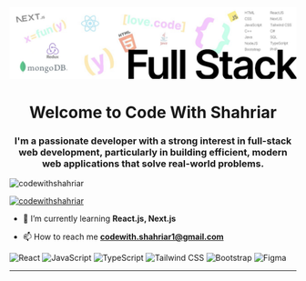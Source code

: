 ![MasterHead](banner.jpg)
<h1 align="center">Welcome to Code With Shahriar</h1>
<h3 align="center">I'm a passionate developer with a strong interest in full-stack web development, particularly in building efficient, modern web applications that solve real-world problems.</h3>

<p align="left"> <img src="https://komarev.com/ghpvc/?username=codewithshahriar&label=Profile%20views&color=0e75b6&style=flat" alt="codewithshahriar" /> </p>

<p align="left"> <a href="https://github.com/ryo-ma/github-profile-trophy"><img src="https://github-profile-trophy.vercel.app/?username=codewithshahriar" alt="codewithshahriar" /></a> </p>

- 🌱 I’m currently learning **React.js, Next.js**

- 📫 How to reach me **codewith.shahriar1@gmail.com**

![React](https://img.shields.io/badge/React-20232A?style=for-the-badge&logo=react&logoColor=61DAFB) ![JavaScript](https://img.shields.io/badge/JavaScript-F7DF1E?style=for-the-badge&logo=javascript&logoColor=black) ![TypeScript](https://img.shields.io/badge/TypeScript-3178C6?style=for-the-badge&logo=typescript&logoColor=white) ![Tailwind CSS](https://img.shields.io/badge/Tailwind_CSS-38B2AC?style=for-the-badge&logo=tailwind-css&logoColor=white) ![Bootstrap](https://img.shields.io/badge/Bootstrap-563D7C?style=for-the-badge&logo=bootstrap&logoColor=white) ![Figma](https://img.shields.io/badge/Figma-F24E1E?style=for-the-badge&logo=figma&logoColor=white)   







---


<!-- Proudly created with GPRM ( https://gprm.itsvg.in ) -->
